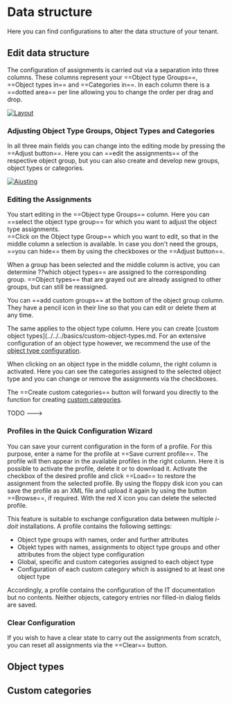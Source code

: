 # Data structure

Here you can find configurations to alter the data structure of your tenant.

## Edit data structure

The configuration of assignments is carried out via a separation into three columns. These columns represent your ==Object type Groups==, ==Object types in== and ==Categories in==. In each column there is a ==dotted area== per line allowing you to change the order per drag and drop.

[![Layout](../../../assets/images/en/system-administration/administration/data-structure/1-ds.png)](../../../assets/images/en/system-administration/administration/data-structure/1-ds.png)

### Adjusting Object Type Groups, Object Types and Categories

In all three main fields you can change into the editing mode by pressing the ==Adjust button==.
Here you can ==edit the assignments== of the respective object group, but you can also create and develop new groups, object types or categories.

[![Ajusting](../../../assets/images/en/system-administration/administration/data-structure/2-ds.png)](../../../assets/images/en/system-administration/administration/data-structure/2-ds.png)

### Editing the Assignments

You start editing in the ==Object type Groups== column. Here you can ==select the object type group== for which you want to adjust the object type assignments.<br>
==Click on the Object type Group== which you want to edit, so that in the middle column a selection is available. In case you don't need the groups, ==you can hide== them by using the checkboxes or the ==Adjust button==.

When a group has been selected and the middle column is active, you can determine ??which object types== are assigned to the corresponding group. ==Object types== that are grayed out are already assigned to other groups, but can still be reassigned.

You can ==add custom groups== at the bottom of the object group column. They have a pencil icon in their line so that you can edit or delete them at any time.

The same applies to the object type column. Here you can create [custom object types](../../../basics/custom-object-types.md. For an extensive configuration of an object type however, we recommend the use of the [object type configuration](../../../basics/custom-object-types.md).

When clicking on an object type in the middle column, the right column is activated. Here you can see the categories assigned to the selected object type and you can change or remove the assignments via the checkboxes.

The ==Create custom categories== button will forward you directly to the function for creating [custom categories](../../../basics/custom-categories.md).

TODO --->
### Profiles in the Quick Configuration Wizard

You can save your current configuration in the form of a profile. For this purpose, enter a name for the profile at ==Save current profile==. The profile will then appear in the available profiles in the right column. Here it is possible to activate the profile, delete it or to download it. Activate the checkbox of the desired profile and click ==Load== to restore the assignment from the selected profile. By using the floppy disk icon you can save the profile as an XML file and upload it again by using the button ==Browse==, if required. With the red X icon you can delete the selected profile.

This feature is suitable to exchange configuration data between multiple _i-doit_ installations. A profile contains the following settings:

- Object type groups with names, order and further attributes
- Objekt types with names, assignments to object type groups and other attributes from the object type configuration
- Global, specific and custom categories assigned to each object type
- Configuration of each custom category which is assigned to at least one object type

Accordingly, a profile contains the configuration of the IT documentation but no contents. Neither objects, category entries nor filled-in dialog fields are saved.

### Clear Configuration

If you wish to have a clear state to carry out the assignments from scratch, you can reset all assignments via the ==Clear== button.

## Object types



## Custom categories
